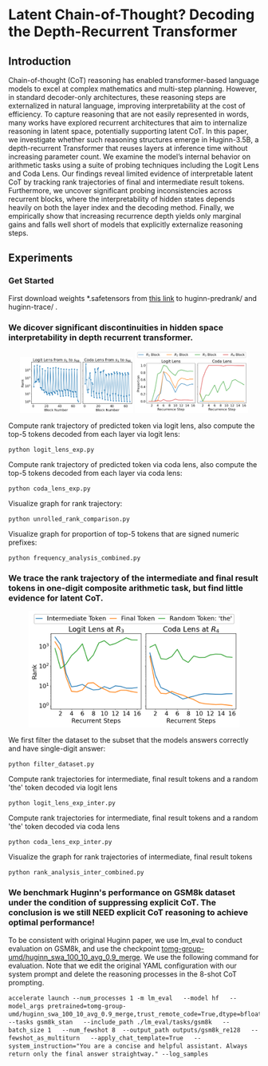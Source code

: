 # Latent Chain-of-Thought? Decoding the Depth-Recurrent Transformer

## Introduction
Chain-of-thought (CoT) reasoning has enabled transformer-based language models to excel at complex mathematics and multi-step planning. However, in standard decoder-only architectures, these reasoning steps are externalized in natural language, improving interpretability at the cost of efficiency. To capture reasoning that are not easily represented in words, many works have explored recurrent architectures that aim to internalize reasoning in latent space, potentially supporting latent CoT. In this paper, we investigate whether such reasoning structures emerge in Huginn-3.5B, a depth-recurrent Transformer that reuses layers at inference time without increasing parameter count. We examine the model’s internal behavior on arithmetic tasks using a suite of probing techniques including the Logit Lens and Coda Lens. Our findings reveal limited evidence of interpretable latent CoT by tracking rank trajectories of final and intermediate result tokens. Furthermore, we uncover significant probing inconsistencies across recurrent blocks, where the interpretability of hidden states depends heavily on both the layer index and the decoding method. Finally, we empirically show that increasing recurrence depth yields only marginal gains and falls well short of models that explicitly externalize reasoning steps.

## Experiments
### Get Started
First download weights *.safetensors from [this link](https://huggingface.co/tomg-group-umd/huginn-0125/commit/2a364bd96e3eaa831be324f7c1f9e74892e4e594) to huginn-predrank/ and huginn-trace/ .

### We dicover significant discontinuities in hidden space interpretability in depth recurrent transformer.
<p align="center">
<img src="graphs/lens_comparison_unrolled_rank_with_prelude.png", width=45%>
<img src="graphs/arithmetic_numeric_combined.png", width=45%>
</p>

Compute rank trajectory of predicted token via logit lens, also compute the top-5 tokens decoded from each layer via logit lens:
```shell
python logit_lens_exp.py
```

Compute rank trajectory of predicted token via coda lens, also compute the top-5 tokens decoded from each layer via coda lens:
```shell
python coda_lens_exp.py
```

Visualize graph for rank trajectory: 
```shell
python unrolled_rank_comparison.py
```

Visualize graph for proportion of top-5 tokens that are signed numeric prefixes: 
```shell
python frequency_analysis_combined.py
```


### We trace the rank trajectory of the intermediate and final result tokens in one-digit composite arithmetic task, but find little evidence for latent CoT.

<figure>
<img src="graphs/inter_block.png">
</figure>

We first filter the dataset to the subset that the models answers correctly and have single-digit answer:
```shell
python filter_dataset.py 
```

Compute rank trajectories for intermediate, final result tokens and a random 'the' token decoded via logit lens
```shell
python logit_lens_exp_inter.py
```

Compute rank trajectories for intermediate, final result tokens and a random 'the' token decoded via coda lens
```shell
python coda_lens_exp_inter.py
```

Visualize the graph for rank trajectories of intermediate, final result tokens
```shell
python rank_analysis_inter_combined.py
```


### We benchmark Huginn's performance on GSM8k dataset under the condition of suppressing explicit CoT. The conclusion is we still NEED explicit CoT reasoning to achieve optimal performance!

To be consistent with original Huginn paper, we use lm_eval to conduct evaluation on GSM8k, and use the checkpoint [tomg-group-umd/huginn_swa_100_10_avg_0.9_merge](https://huggingface.co/tomg-group-umd/huginn_swa_75_7_ema_0.9_merge/tree/main). We use the following command for evaluation. Note that we edit the original YAML configuration with our system prompt and delete the reasoning processes in the 8-shot CoT prompting.

```shell
accelerate launch --num_processes 1 -m lm_eval   --model hf   --model_args pretrained=tomg-group-umd/huginn_swa_100_10_avg_0.9_merge,trust_remote_code=True,dtype=bfloat16,mean_recurrence=128   
--tasks gsm8k_stan   --include_path ./lm_eval/tasks/gsm8k   --batch_size 1   --num_fewshot 8  --output_path outputs/gsm8k_re128   --fewshot_as_multiturn   --apply_chat_template=True   --system_instruction="You are a concise and helpful assistant. Always return only the final answer straightway." --log_samples
```